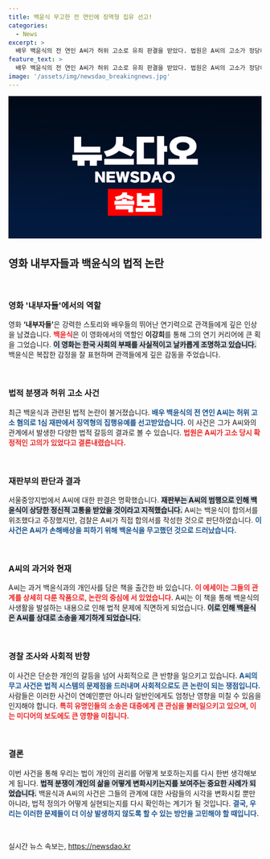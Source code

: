 ```yaml
---
title: 백윤식 무고한 전 연인에 징역형 집유 선고!
categories:
  - News
excerpt: >
  배우 백윤식의 전 연인 A씨가 허위 고소로 유죄 판결을 받았다. 법원은 A씨의 고소가 정당하지 않다고 판단하며, 백윤식이 겪은 정신적 고통을 언급했다. 이 사건의 배경과 향후 진행 상황이 궁금하다면 클릭!
feature_text: >
  배우 백윤식의 전 연인 A씨가 허위 고소로 유죄 판결을 받았다. 법원은 A씨의 고소가 정당하지 않다고 판단하며, 백윤식이 겪은 정신적 고통을 언급했다. 이 사건의 배경과 향후 진행 상황이 궁금하다면 클릭!
image: '/assets/img/newsdao_breakingnews.jpg'
---
```


<p><img src="/assets/img/newsdao_breakingnews.jpg" alt="pcversion 속보" /></p>

<h2 data-ke-size="size26">영화 내부자들과 백윤식의 법적 논란</h2>

<p data-ke-size="size16">&nbsp;</p>

<h3>영화 '내부자들'에서의 역할</h3>

<p>영화 <b>‘내부자들’</b>은 강력한 스토리와 배우들의 뛰어난 연기력으로 관객들에게 깊은 인상을 남겼습니다. <b><span style="color: #ee2323;">백윤식</span></b>은 이 영화에서의 역할인 <b>이강희</b>를 통해 그의 연기 커리어에 큰 획을 그었습니다. <b><span style="background-color: #21538527;">이 영화는 한국 사회의 부패를 사실적이고 날카롭게 조명하고 있습니다.</span></b> 백윤식은 복잡한 감정을 잘 표현하며 관객들에게 깊은 감동을 주었습니다. </p>

<p data-ke-size="size16">&nbsp;</p>

<h3>법적 분쟁과 허위 고소 사건</h3>

<p>최근 백윤식과 관련된 법적 논란이 불거졌습니다. <b><span style="color: #1a5490;">배우 백윤식의 전 연인 A씨는 허위 고소 혐의로 1심 재판에서 징역형의 집행유예를 선고받았습니다.</span></b> 이 사건은 그가 A씨와의 관계에서 발생한 다양한 법적 갈등의 결과로 볼 수 있습니다. <b><span style="color: #ee2323;">법원은 A씨가 고소 당시 확정적인 고의가 있었다고 결론내렸습니다.</span></b></p>

<p data-ke-size="size16">&nbsp;</p>

<h3>재판부의 판단과 결과</h3>

<p>서울중앙지법에서 A씨에 대한 판결은 명확했습니다. <b><span style="background-color: #21538527;">재판부는 A씨의 범행으로 인해 백윤식이 상당한 정신적 고통을 받았을 것이라고 지적했습니다.</span></b> A씨는 백윤식이 합의서를 위조했다고 주장했지만, 검찰은 A씨가 직접 합의서를 작성한 것으로 판단하였습니다. <b><span style="color: #1a5490;">이 사건은 A씨가 손해배상을 피하기 위해 백윤식을 무고했던 것으로 드러났습니다.</span></b> </p>

<p data-ke-size="size16">&nbsp;</p>

<h3>A씨의 과거와 현재</h3>

<p>A씨는 과거 백윤식과의 개인사를 담은 책을 출간한 바 있습니다. <b><span style="color: #ee2323;">이 에세이는 그들의 관계를 상세히 다룬 작품으로, 논란의 중심에 서 있었습니다.</span></b> A씨는 이 책을 통해 백윤식의 사생활을 발설하는 내용으로 인해 법적 문제에 직면하게 되었습니다. <b><span style="background-color: #21538527;">이로 인해 백윤식은 A씨를 상대로 소송을 제기하게 되었습니다.</span></b></p>

<p data-ke-size="size16">&nbsp;</p>

<h3>경찰 조사와 사회적 반향</h3>

<p>이 사건은 단순한 개인의 갈등을 넘어 사회적으로 큰 반향을 일으키고 있습니다. <b><span style="color: #1a5490;">A씨의 무고 사건은 법적 시스템의 문제점을 드러내며 사회적으로도 큰 논란이 되는 쟁점입니다.</span></b> 사람들은 이러한 사건이 연예인뿐만 아니라 일반인에게도 엄청난 영향을 미칠 수 있음을 인지해야 합니다. <b><span style="color: #ee2323;">특히 유명인들의 소송은 대중에게 큰 관심을 불러일으키고 있으며, 이는 미디어의 보도에도 큰 영향을 미칩니다.</span></b> </p>

<p data-ke-size="size16">&nbsp;</p>

<h3>결론</h3>

<p>이번 사건을 통해 우리는 법이 개인의 권리를 어떻게 보호하는지를 다시 한번 생각해보게 됩니다. <b><span style="background-color: #21538527;">법적 분쟁이 개인의 삶을 어떻게 변화시키는지를 보여주는 중요한 사례가 되었습니다.</span></b> 백윤식과 A씨의 사건은 그들의 관계에 대한 사람들의 시각을 변화시킬 뿐만 아니라, 법적 정의가 어떻게 실현되는지를 다시 확인하는 계기가 될 것입니다. <b><span style="color: #1a5490;">결국, 우리는 이러한 문제들이 더 이상 발생하지 않도록 할 수 있는 방안을 고민해야 할 때입니다.</span></b> </p>

<p data-ke-size="size16">&nbsp;</p>
실시간 뉴스 속보는, <a href="https://newsdao.kr" rel="dofollow">https://newsdao.kr</a>


